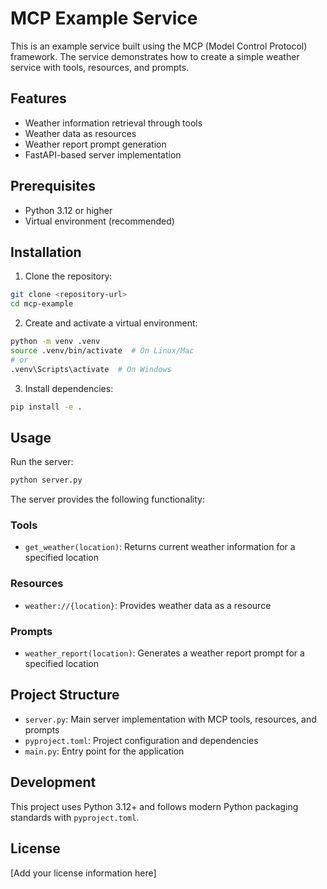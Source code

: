 # MCP Example Service

This is an example service built using the MCP (Model Control Protocol) framework. The service demonstrates how to create a simple weather service with tools, resources, and prompts.

## Features

- Weather information retrieval through tools
- Weather data as resources
- Weather report prompt generation
- FastAPI-based server implementation

## Prerequisites

- Python 3.12 or higher
- Virtual environment (recommended)

## Installation

1. Clone the repository:
```bash
git clone <repository-url>
cd mcp-example
```

2. Create and activate a virtual environment:
```bash
python -m venv .venv
source .venv/bin/activate  # On Linux/Mac
# or
.venv\Scripts\activate  # On Windows
```

3. Install dependencies:
```bash
pip install -e .
```

## Usage

Run the server:
```bash
python server.py
```

The server provides the following functionality:

### Tools
- `get_weather(location)`: Returns current weather information for a specified location

### Resources
- `weather://{location}`: Provides weather data as a resource

### Prompts
- `weather_report(location)`: Generates a weather report prompt for a specified location

## Project Structure

- `server.py`: Main server implementation with MCP tools, resources, and prompts
- `pyproject.toml`: Project configuration and dependencies
- `main.py`: Entry point for the application

## Development

This project uses Python 3.12+ and follows modern Python packaging standards with `pyproject.toml`.

## License

[Add your license information here]
